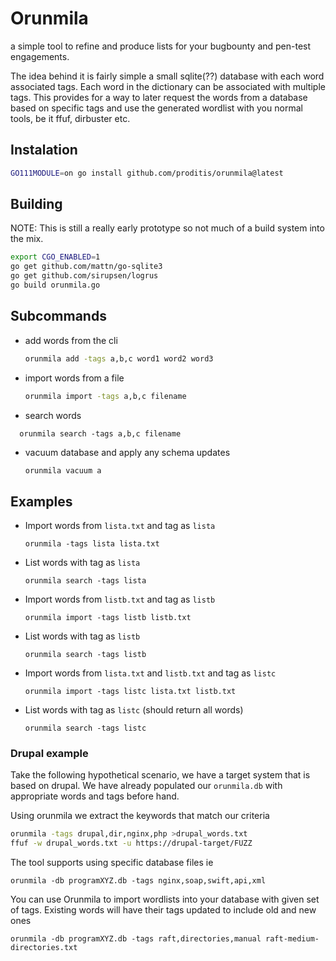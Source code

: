 # Orunmila
a simple tool to refine and produce lists for your bugbounty and pen-test engagements.

The idea behind it is fairly simple a small sqlite(??) database with each word associated tags. Each word in the dictionary can be associated with multiple tags.
This provides for a way to later request the words from a database based on specific tags and use the generated wordlist with you normal tools, be it ffuf, dirbuster etc.


## Instalation

```sh
GO111MODULE=on go install github.com/proditis/orunmila@latest
```

## Building
NOTE: This is still a really early prototype so not much of a build system into the mix.

```sh
export CGO_ENABLED=1
go get github.com/mattn/go-sqlite3
go get github.com/sirupsen/logrus
go build orunmila.go
```


## Subcommands
* add words from the cli
  ```sh
  orunmila add -tags a,b,c word1 word2 word3
  ```
* import words from a file
  ```sh
  orunmila import -tags a,b,c filename
  ```
* search words
```
  orunmila search -tags a,b,c filename
```
* vacuum database and apply any schema updates
  ```sh
  orunmila vacuum a
  ```

## Examples
* Import words from `lista.txt` and tag as `lista`
  ```
  orunmila -tags lista lista.txt
  ```

* List words with tag as `lista`
  ```
  orunmila search -tags lista
  ```

* Import words from `listb.txt` and tag as `listb`
  ```
  orunmila import -tags listb listb.txt
  ```

* List words with tag as `listb`
  ```
  orunmila search -tags listb
  ```

* Import words from `lista.txt` and `listb.txt` and tag as `listc`
  ```
  orunmila import -tags listc lista.txt listb.txt
  ```

* List words with tag as `listc` (should return all words)
  ```
  orunmila search -tags listc
  ```

### Drupal example
Take the following hypothetical scenario, we have a target system that is based on drupal. We have already populated our `orunmila.db` with appropriate words and tags before hand.

Using orunmila we extract the keywords that match our criteria
```sh
orunmila -tags drupal,dir,nginx,php >drupal_words.txt
ffuf -w drupal_words.txt -u https://drupal-target/FUZZ
```

The tool supports using specific database files ie
```
orunmila -db programXYZ.db -tags nginx,soap,swift,api,xml
```

You can use Orunmila to import wordlists into your database with given set of tags. Existing words will have their tags updated to include old and new ones
```
orunmila -db programXYZ.db -tags raft,directories,manual raft-medium-directories.txt
```
